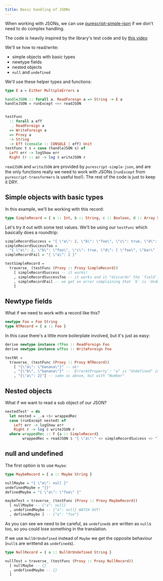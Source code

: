 ```yaml
---
title: Basic handling of JSONs
---
```


When working with JSONs, we can use [purescript-simple-json](https://pursuit.purescript.org/packages/purescript-simple-json/0.10.0/docs/Simple.JSON) if we don't need to do complex handling.

The code is heavily inspired by the library's test code and by [this video](https://www.youtube.com/watch?v=zngNCvmIA1s)

We'll se how to read/write:
- simple objects with basic types
- newtype fields
- nested objects
- `null` and `undefined`

We'll use these helper types and functions:

```haskell
type E a = Either MultipleErrors a

handleJSON :: forall a. ReadForeign a => String -> E a
handleJSON = runExcept <<< readJSON


testFunc 
  :: forall a eff
   . ReadForeign a 
  => WriteForeign a 
  => Proxy a 
  -> String 
  -> Eff (console :: CONSOLE | eff) Unit
testFunc t s = case (handleJSON s) of
  Left err -> logShow err
  Right (r :: a) -> log $ writeJSON r
```

`readJSON` and `writeJSON` are provided by `purescript-simple-json`, and are the only functions really we need to work with JSONs (`runExcept` from `purescript-transformers` is useful too!).
The rest of the code is just to keep it DRY.

## Simple objects with basic types

In this example, we'll be working with this record:
```haskell
type SimpleRecord = { a :: Int, b :: String, c :: Boolean, d :: Array String }
```

Let's try it out with some test values. We'll be using our `testFunc` which basically does a roundtrip:
```haskell
simpleRecordSuccess = "{ \"a\": 2, \"b\": \"foo\", \"c\": true, \"d\": [ \"foo\", \"bar\" ]}"
simpleRecordSuccessToo = 
  "{ \"a\": 2, \"b\": \"foo\", \"c\": true, \"d\": [ \"foo\", \"bar\" ], \"e\": 2.0 }"
simpleRecordFail = "{ \"a\": 2 }"

testSimpleRecord =
  traverse_ (testFunc (Proxy :: Proxy SimpleRecord))
    [ simpleRecordSuccess -- it works!
    , simpleRecordSuccessToo -- it works and it "discards" the `field`.
    , simpleRecordFail -- we get an error complaining that `b` is `Undefined` instead of `String`
    ]
```

## Newtype fields

What if we need to work with a record like this?
```haskell
newtype Foo = Foo String
type NTRecord = { a :: Foo }
```

In this case there's a little more boilerplate involved, but it's just as easy:
```haskell
derive newtype instance rfFoo :: ReadForeign Foo
derive newtype instance wfFoo :: WriteForeign Foo

testNt =
  traverse_ (testFunc (Proxy :: Proxy NTRecord))
    [ "{\"a\": \"banana\"}" -- ok!
    , "{\"b\", \"banana\"}" -- `ErrorAtProperty`: "a" is "Undefined" instead of "String" 
    , "{\"a\": 2}"] -- same as above, but with "Number"
```

## Nested objects

What if we want to read a sub object of our JSON?

```haskell
nestedTest' = do
  let nested = _.a <$> wrappedRec
  case (runExcept nested) of
    Left err -> logShow err
    Right r -> log $ writeJSON r
  where wrappedRec :: F {a :: SimpleRecord}
        wrappedRec = readJSON $ "{ \"a\":" <> simpleRecordSuccess <> "}"
```

## null and undefined

The first option is to use `Maybe`:

```haskell
type MaybeRecord = { a :: Maybe String }

nullMaybe = "{ \"a\": null }"
undefinedMaybe = "{}"
definedMaybe = "{ \"a\": \"foo\" }"

maybeTest = traverse_ (testFunc (Proxy :: Proxy MaybeRecord))
  [ nullMaybe -- {"a": null}
  , undefinedMaybe -- {"a": null} WATCH OUT!
  , definedMaybe ] -- {"a": "foo"}
```

As you can see we need to be careful, as `undefined`s are written as `null`s too, so you could lose something in the translation.

If we use `NullOrUndefined` instead of `Maybe` we get the opposite behaviour (`null`s are writtend as `undefined`s).

```haskell
type NullRecord = { a :: NullOrUndefined String }

nullTest = traverse_ (testFunc (Proxy :: Proxy NullRecord))
  [ nullMaybe -- {}
  , undefinedMaybe -- {}
  ]
```
